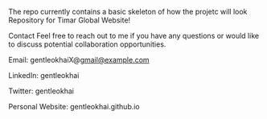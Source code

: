 The repo currently contains a basic skeleton of how the projetc will look
Repository for Timar Global Website!

Contact
Feel free to reach out to me if you have any questions or would like to discuss potential collaboration opportunities.

Email: gentleokhaiX@gmail@example.com

LinkedIn: gentleokhai

Twitter: gentleokhai

Personal Website: gentleokhai.github.io